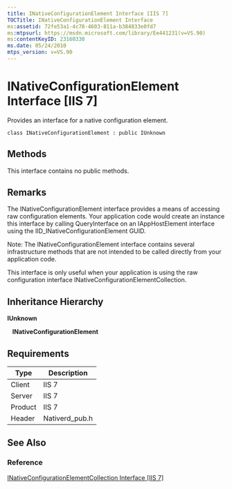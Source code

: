 ```yaml
---
title: INativeConfigurationElement Interface [IIS 7]
TOCTitle: INativeConfigurationElement Interface
ms:assetid: 72fe53a1-4c78-4603-811a-b384833e0fd7
ms:mtpsurl: https://msdn.microsoft.com/library/Ee441231(v=VS.90)
ms:contentKeyID: 23160330
ms.date: 05/24/2010
mtps_version: v=VS.90
---
```


# INativeConfigurationElement Interface \[IIS 7\]

Provides an interface for a native configuration element.

    class INativeConfigurationElement : public IUnknown

## Methods

This interface contains no public methods.

## Remarks

The INativeConfigurationElement interface provides a means of accessing raw configuration elements. Your application code would create an instance this interface by calling QueryInterface on an IAppHostElement interface using the IID\_INativeConfigurationElement GUID.

Note: The INativeConfigurationElement interface contains several infrastructure methods that are not intended to be called directly from your application code.

This interface is only useful when your application is using the raw configuration interface INativeConfigurationElementCollection.

## Inheritance Hierarchy

**IUnknown**

   **INativeConfigurationElement**

## Requirements

| Type | Description |
| --- | --- |
| Client | IIS 7 |
| Server | IIS 7 |
| Product | IIS 7 |
| Header | Nativerd_pub.h |

## See Also

### Reference

[INativeConfigurationElementCollection Interface \[IIS 7\]](inativeconfigurationelementcollection-interface.md)

